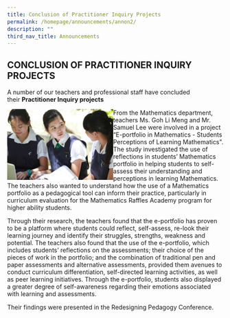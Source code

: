 ```yaml
---
title: Conclusion of Practitioner Inquiry Projects
permalink: /homepage/announcements/annon2/
description: ""
third_nav_title: Announcements
---
```

## CONCLUSION OF PRACTITIONER INQUIRY PROJECTS

A number of our teachers and professional staff have concluded their **Practitioner Inquiry projects**

<img src="/images/eryang_shujuin_COI (1).jpg" style="width:49%" align=left>
From the Mathematics department, teachers Ms. Goh Li Meng and Mr. Samuel Lee were involved in a project “E-portfolio in Mathematics - Students Perceptions of Learning Mathematics". The study investigated the use of reflections in students’ Mathematics portfolio in helping students to self-assess their understanding and perceptions in learning Mathematics. The teachers also wanted to understand how the use of a Mathematics portfolio as a pedagogical tool can inform their practice, particularly in curriculum evaluation for the Mathematics Raffles Academy program for higher ability students.

Through their research, the teachers found that the e-portfolio has proven to be a platform where students could reflect, self-assess, re-look their learning journey and identify their struggles, strengths, weakness and potential. The teachers also found that the use of the e-portfolio, which includes students’ reflections on the assessments; their choice of the pieces of work in the portfolio; and the combination of traditional pen and paper assessments and alternative assessments, provided them avenues to conduct curriculum differentiation, self-directed learning activities, as well as peer learning initiatives. Through the e-portfolio, students also displayed a greater degree of self-awareness regarding their emotions associated with learning and assessments.

Their findings were presented in the Redesigning Pedagogy Conference.

